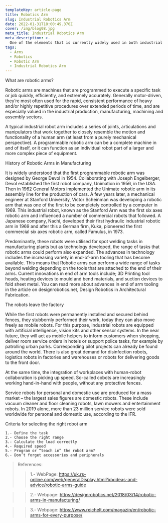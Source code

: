 ```yaml
---
templateKey: article-page
title: Robotics Arm
slug: Industrial Robotics Arm
date: 2022-01-31T18:00:49.370Z
cover: /img/blog08.jpg
meta_title: Industrial Robotics Arm
meta_description: >-
  One of the elements that is currently widely used in both industrial and commercial areas is represented by robotic arms. A wide range of applications can be covered by this equipment. Many manufacturers are able to provide concrete and punctual solutions.
tags:
  - Arms
  - Robotics
  - Robotic Arm
  - Industrial Robotics Arm
---
```


What are robotic arms?

Robotic arms are machines that are programmed to execute a specific task or job quickly, efficiently, and 
extremely accurately. Generally motor-driven, they’re most often used for the rapid, consistent performance 
of heavy and/or highly repetitive procedures over extended periods of time, and are especially valued in the 
industrial production, manufacturing, machining and assembly sectors.

A typical industrial robot arm includes a series of joints, articulations and manipulators that work 
together to closely resemble the motion and functionality of a human arm (at least from a purely mechanical 
perspective). A programmable robotic arm can be a complete machine in and of itself, or it can function as 
an individual robot part of a larger and more complex piece of equipment.


History of Robotic Arms in Manufacturing

It is widely understood that the first programmable robotic arm was designed by George Devol in 1954. 
Collaborating with Joseph Engelberger, Devol established the first robot company, Unimation in 1956, in the 
USA. Then in 1962 General Motors implemented the Unimate robotic arm in its assembly line for the production 
of cars. A few years later, a mechanical engineer at Stanford University, Victor Scheinman was developing a 
robotic arm that was one of the first to be completely controlled by a computer in 1969. This industrial 
robot, known as the Stanford Arm was the first six axes robotic arm and influenced a number of commercial 
robots that followed.  A Japanese company, Nachi, developed their first hydraulic industrial robotic arm in 
1969 and after this a German firm, Kuka, pioneered the first commercial six axes robotic arm, called 
Famulus, in 1973.

Predominantly, these robots were utilised for spot welding tasks in manufacturing plants but as technology 
developed, the range of tasks that robotic arms could perform also expanded. The advances in technology 
includes the increasing variety in end-of-arm tooling that has become available. This means that Robotic 
arms can perform a wide range of tasks beyond welding depending on the tools that are attached to the end of 
their arms. Current innovations in end of arm tools include; 3D Printing tool heads, heating devices to 
mould and bend materials, and suction devices to fold sheet metal. You can read more about advances in end 
of arm tooling in the article on designrobotics.net, Design Robotics in Architectural Fabrication.

The robots leave the factory

While the first robots were permanently installed and secured behind fences, they stubbornly performed their 
work, today they can also move freely as mobile robots. For this purpose, industrial robots are equipped 
with artificial intelligence, vision kits and other sensor systems. In the near future, they will act as 
mobile helpers to inform customers when shopping, deliver room service orders in hotels or support police 
tasks, for example by patrolling urban parks. Corresponding pilot projects can already be found around the 
world. There is also great demand for disinfection robots, logistics robots in factories and warehouses or 
robots for delivering goods to the front door.

At the same time, the integration of workplaces with human-robot collaboration is picking up speed. 
So-called cobots are increasingly working hand-in-hand with people, without any protective fences.

Service robots for personal and domestic use are produced for a mass market – the largest sales figures are 
domestic robots. These include vacuum cleaner and floor cleaning robots, lawn mowers and entertainment 
robots. In 2019 alone, more than 23 million service robots were sold worldwide for personal and domestic 
use, according to the IFR. 

Criteria for selecting the right robot arm

    1.- Define the task 
    2.- Choose the right range 
    3.- Calculate the load correctly
    4.- Required speed
    5.- Program or “teach in” the robot arm?
    6.- Don’t forget accessories and peripherals


> References:
>> 1.- WebPage: https://uk.rs-online.com/web/generalDisplay.html?id=ideas-and-advice/robotic-arms-guide

>> 2.- Webpage: https://designrobotics.net/2018/03/14/robotic-arms-in-manufacturing/

>> 3.- Webpage: https://www.reichelt.com/magazin/en/robotic-arms-for-every-purpose/
